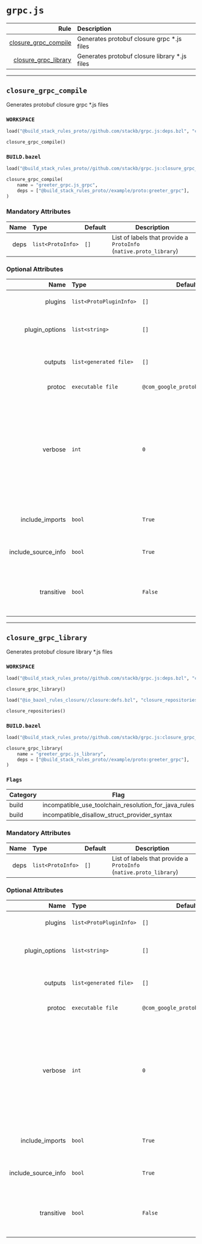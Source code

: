 # `grpc.js`

| Rule | Description |
| ---: | :--- |
| [closure_grpc_compile](#closure_grpc_compile) | Generates protobuf closure grpc *.js files |
| [closure_grpc_library](#closure_grpc_library) | Generates protobuf closure library *.js files |

---

## `closure_grpc_compile`

Generates protobuf closure grpc *.js files

### `WORKSPACE`

```python
load("@build_stack_rules_proto//github.com/stackb/grpc.js:deps.bzl", "closure_grpc_compile")

closure_grpc_compile()
```

### `BUILD.bazel`

```python
load("@build_stack_rules_proto//github.com/stackb/grpc.js:closure_grpc_compile.bzl", "closure_grpc_compile")

closure_grpc_compile(
    name = "greeter_grpc.js_grpc",
    deps = ["@build_stack_rules_proto//example/proto:greeter_grpc"],
)
```

### Mandatory Attributes

| Name | Type | Default | Description |
| ---: | :--- | ------- | ----------- |
| deps   | `list<ProtoInfo>` | `[]`    | List of labels that provide a `ProtoInfo` (`native.proto_library`)          |

### Optional Attributes

| Name | Type | Default | Description |
| ---: | :--- | ------- | ----------- |
| plugins   | `list<ProtoPluginInfo>` | `[]`    | List of labels that provide a `ProtoPluginInfo`          |
| plugin_options   | `list<string>` | `[]`    | List of additional 'global' plugin options (applies to all plugins)          |
| outputs   | `list<generated file>` | `[]`    | List of additional expected generated file outputs          |
| protoc   | `executable file` | `@com_google_protobuf//:protoc`    | The protocol compiler tool          |
| verbose   | `int` | `0`    | 1: *show command*, 2: *show command and sandbox after running protoc*, 3: *show command and sandbox before and after running protoc*, 4. *show env, command, expected outputs and sandbox before and after running protoc*          |
| include_imports   | `bool` | `True`    | Pass the --include_imports argument to the protoc_plugin          |
| include_source_info   | `bool` | `True`    | Pass the --include_source_info argument to the protoc_plugin          |
| transitive   | `bool` | `False`    | Generated outputs for *.proto directly named in `deps` AND all transitive proto_library dependencies          |

---

## `closure_grpc_library`

Generates protobuf closure library *.js files

### `WORKSPACE`

```python
load("@build_stack_rules_proto//github.com/stackb/grpc.js:deps.bzl", "closure_grpc_library")

closure_grpc_library()

load("@io_bazel_rules_closure//closure:defs.bzl", "closure_repositories")

closure_repositories()
```

### `BUILD.bazel`

```python
load("@build_stack_rules_proto//github.com/stackb/grpc.js:closure_grpc_library.bzl", "closure_grpc_library")

closure_grpc_library(
    name = "greeter_grpc.js_library",
    deps = ["@build_stack_rules_proto//example/proto:greeter_grpc"],
)
```

### `Flags`

| Category | Flag | Value | Description |
| --- | --- | --- | --- |
| build | incompatible_use_toolchain_resolution_for_java_rules | false |  |
| build | incompatible_disallow_struct_provider_syntax | false |  |

### Mandatory Attributes

| Name | Type | Default | Description |
| ---: | :--- | ------- | ----------- |
| deps   | `list<ProtoInfo>` | `[]`    | List of labels that provide a `ProtoInfo` (`native.proto_library`)          |

### Optional Attributes

| Name | Type | Default | Description |
| ---: | :--- | ------- | ----------- |
| plugins   | `list<ProtoPluginInfo>` | `[]`    | List of labels that provide a `ProtoPluginInfo`          |
| plugin_options   | `list<string>` | `[]`    | List of additional 'global' plugin options (applies to all plugins)          |
| outputs   | `list<generated file>` | `[]`    | List of additional expected generated file outputs          |
| protoc   | `executable file` | `@com_google_protobuf//:protoc`    | The protocol compiler tool          |
| verbose   | `int` | `0`    | 1: *show command*, 2: *show command and sandbox after running protoc*, 3: *show command and sandbox before and after running protoc*, 4. *show env, command, expected outputs and sandbox before and after running protoc*          |
| include_imports   | `bool` | `True`    | Pass the --include_imports argument to the protoc_plugin          |
| include_source_info   | `bool` | `True`    | Pass the --include_source_info argument to the protoc_plugin          |
| transitive   | `bool` | `False`    | Generated outputs for *.proto directly named in `deps` AND all transitive proto_library dependencies          |
